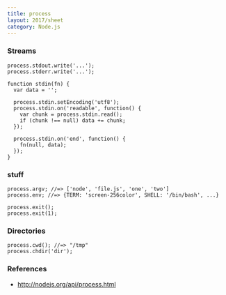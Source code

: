 ```yaml
---
title: process
layout: 2017/sheet
category: Node.js
---
```


### Streams

    process.stdout.write('...');
    process.stderr.write('...');

    function stdin(fn) {
      var data = '';

      process.stdin.setEncoding('utf8');
      process.stdin.on('readable', function() {
        var chunk = process.stdin.read();
        if (chunk !== null) data += chunk;
      });

      process.stdin.on('end', function() {
        fn(null, data);
      });
    }

### stuff

    process.argv; //=> ['node', 'file.js', 'one', 'two']
    process.env; //=> {TERM: 'screen-256color', SHELL: '/bin/bash', ...}

    process.exit();
    process.exit(1);

### Directories
    
    process.cwd(); //=> "/tmp"
    process.chdir('dir');

### References

- http://nodejs.org/api/process.html
